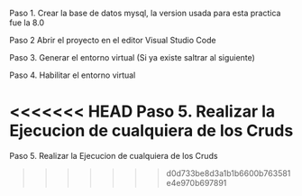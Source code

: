 Paso 1. Crear la base de datos mysql, la version usada para esta practica fue la 8.0 

Paso 2 Abrir el proyecto en el editor Visual Studio Code 

Paso 3. Generar el entorno virtual (Si ya existe saltrar al siguiente)

Paso 4. Habilitar el entorno virtual 

<<<<<<< HEAD
Paso 5. Realizar la Ejecucion de cualquiera de los Cruds 
=======
Paso 5. Realizar la Ejecucion de cualquiera de los Cruds 
>>>>>>> d0d733be8d3a1b1b6600b763581e4e970b697891
